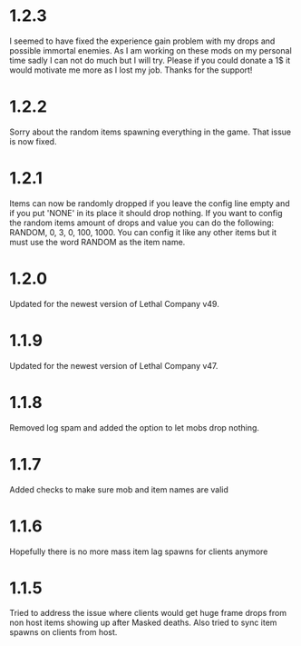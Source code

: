 # 1.2.3
I seemed to have fixed the experience gain problem with my drops and possible immortal enemies. As I am working on these mods on my personal time sadly I can not do much but I will try. Please if you could donate a 1$ it would motivate me more as I lost my job. Thanks for the support!

# 1.2.2
Sorry about the random items spawning everything in the game. That issue is now fixed.

# 1.2.1
Items can now be randomly dropped if you leave the config line empty and if you put 'NONE' in its place it should drop nothing. If you want to config the random items amount of drops and value you can do the following: RANDOM, 0, 3, 0, 100, 1000. You can config it like any other items but it must use the word RANDOM as the item name. 

# 1.2.0
Updated for the newest version of Lethal Company v49.

# 1.1.9
Updated for the newest version of Lethal Company v47.

# 1.1.8
Removed log spam and added the option to let mobs drop nothing.

# 1.1.7
Added checks to make sure mob and item names are valid

# 1.1.6
Hopefully there is no more mass item lag spawns for clients anymore

# 1.1.5
Tried to address the issue where clients would get huge frame drops from non host items showing up after Masked deaths. Also tried to sync item spawns on clients from host.